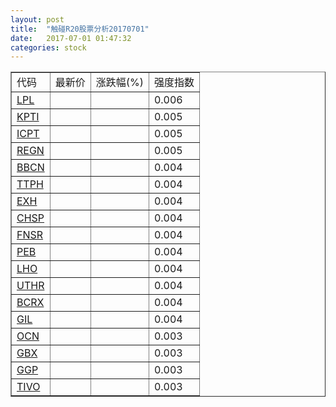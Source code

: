 ```yaml
---
layout: post
title:  "触碰R20股票分析20170701"
date:   2017-07-01 01:47:32
categories: stock
---
```

<script type="text/javascript">
var stockList = []
stockList.push('gb_lpl');
stockList.push('gb_kpti');
stockList.push('gb_icpt');
stockList.push('gb_regn');
stockList.push('gb_bbcn');
stockList.push('gb_ttph');
stockList.push('gb_exh');
stockList.push('gb_chsp');
stockList.push('gb_fnsr');
stockList.push('gb_peb');
stockList.push('gb_lho');
stockList.push('gb_uthr');
stockList.push('gb_bcrx');
stockList.push('gb_gil');
stockList.push('gb_ocn');
stockList.push('gb_gbx');
stockList.push('gb_ggp');
stockList.push('gb_tivo');
</script>

<table border="1">
 <tr>
 <td>代码</td>
  <td>最新价</td>
  <td>涨跌幅(%)</td>
 <td>强度指数</td>
</tr>
  <tr id="lpl"><td><a href="http://stock.finance.sina.com.cn/usstock/quotes/LPL.html" target="_blank">LPL</a></td><td></td><td></td><td>0.006</td></tr>
  <tr id="kpti"><td><a href="http://stock.finance.sina.com.cn/usstock/quotes/KPTI.html" target="_blank">KPTI</a></td><td></td><td></td><td>0.005</td></tr>
  <tr id="icpt"><td><a href="http://stock.finance.sina.com.cn/usstock/quotes/ICPT.html" target="_blank">ICPT</a></td><td></td><td></td><td>0.005</td></tr>
  <tr id="regn"><td><a href="http://stock.finance.sina.com.cn/usstock/quotes/REGN.html" target="_blank">REGN</a></td><td></td><td></td><td>0.005</td></tr>
  <tr id="bbcn"><td><a href="http://stock.finance.sina.com.cn/usstock/quotes/BBCN.html" target="_blank">BBCN</a></td><td></td><td></td><td>0.004</td></tr>
  <tr id="ttph"><td><a href="http://stock.finance.sina.com.cn/usstock/quotes/TTPH.html" target="_blank">TTPH</a></td><td></td><td></td><td>0.004</td></tr>
  <tr id="exh"><td><a href="http://stock.finance.sina.com.cn/usstock/quotes/EXH.html" target="_blank">EXH</a></td><td></td><td></td><td>0.004</td></tr>
  <tr id="chsp"><td><a href="http://stock.finance.sina.com.cn/usstock/quotes/CHSP.html" target="_blank">CHSP</a></td><td></td><td></td><td>0.004</td></tr>
  <tr id="fnsr"><td><a href="http://stock.finance.sina.com.cn/usstock/quotes/FNSR.html" target="_blank">FNSR</a></td><td></td><td></td><td>0.004</td></tr>
  <tr id="peb"><td><a href="http://stock.finance.sina.com.cn/usstock/quotes/PEB.html" target="_blank">PEB</a></td><td></td><td></td><td>0.004</td></tr>
  <tr id="lho"><td><a href="http://stock.finance.sina.com.cn/usstock/quotes/LHO.html" target="_blank">LHO</a></td><td></td><td></td><td>0.004</td></tr>
  <tr id="uthr"><td><a href="http://stock.finance.sina.com.cn/usstock/quotes/UTHR.html" target="_blank">UTHR</a></td><td></td><td></td><td>0.004</td></tr>
  <tr id="bcrx"><td><a href="http://stock.finance.sina.com.cn/usstock/quotes/BCRX.html" target="_blank">BCRX</a></td><td></td><td></td><td>0.004</td></tr>
  <tr id="gil"><td><a href="http://stock.finance.sina.com.cn/usstock/quotes/GIL.html" target="_blank">GIL</a></td><td></td><td></td><td>0.004</td></tr>
  <tr id="ocn"><td><a href="http://stock.finance.sina.com.cn/usstock/quotes/OCN.html" target="_blank">OCN</a></td><td></td><td></td><td>0.003</td></tr>
  <tr id="gbx"><td><a href="http://stock.finance.sina.com.cn/usstock/quotes/GBX.html" target="_blank">GBX</a></td><td></td><td></td><td>0.003</td></tr>
  <tr id="ggp"><td><a href="http://stock.finance.sina.com.cn/usstock/quotes/GGP.html" target="_blank">GGP</a></td><td></td><td></td><td>0.003</td></tr>
  <tr id="tivo"><td><a href="http://stock.finance.sina.com.cn/usstock/quotes/TIVO.html" target="_blank">TIVO</a></td><td></td><td></td><td>0.003</td></tr>
</table>

